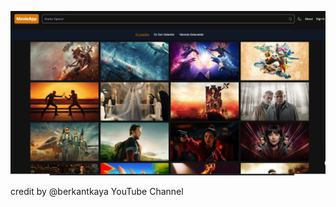 ![full page](./src/assets/Screenshot%202024-04-27%20at%2022.12.33.png)

credit by @berkantkaya YouTube Channel